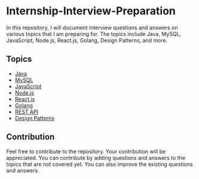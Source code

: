 # Internship-Interview-Preparation
In this repository, I will document interview questions and answers on various topics that I am preparing for. The topics include Java, MySQL, JavaScript, Node.js, React.js, Golang, Design Patterns, and more.

## Topics
- [Java](./Java/)
- [MySQL](./MySql/)
- [JavaScript](./JavaScript/)
- [Node.js](./Node.js/)
- [React.js](./React.js/)
- [Golang](./Golang/)
- [REST API](./REST-API/)
- [Design Patterns](./Design-Patterns/)

## Contribution
Feel free to contribute to the repository. Your contribution will be appreciated. You can contribute by adding questions and answers to the topics that are not covered yet. You can also improve the existing questions and answers.

